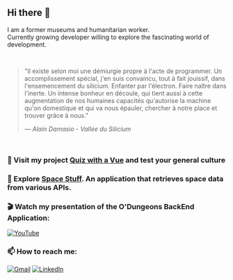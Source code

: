 ## Hi there 👋

I am a former museums and humanitarian worker.  
Currently growing developer willing to explore the fascinating world of development.
<pre>

</pre>
> 
> "Il existe selon moi une démiurgie propre à l'acte de programmer. Un accomplissement spécial, j'en suis convaincu, tout à fait jouissif, dans l'ensemencement du silicium. Enfanter par l'électron. Faire naître dans l'inerte. Un intense bonheur en découle, qui tient aussi à cette augmentation de nos humaines capacités qu'autorise la machine qu'on domestique et qui va nous épauler, chercher à notre place et trouver grâce à nous."
> 
> *— Alain Damasio - Vallée du Silicium*
<pre>

</pre>
### &#128214; Visit my project [Quiz with a Vue](https://quizwithavue.surge.sh/) and test your general culture  
### &#128640; Explore [Space Stuff](https://spacestuff.surge.sh/). An application that retrieves space data from various APIs.

### :clapper: Watch my presentation of the O'Dungeons BackEnd Application:
[![YouTube](https://img.shields.io/badge/YouTube-FF0000?style=for-the-badge&logo=youtube&logoColor=white)](https://youtu.be/rxbDbHNwjUE?t=2694)

### 📫 How to reach me:
[![Gmail](https://img.shields.io/badge/Gmail-D14836?style=for-the-badge&logo=gmail&logoColor=white)](mailto:roman.lotocki@gmail.com)
[![LinkedIn](https://img.shields.io/badge/linkedin-%230077B5.svg?style=for-the-badge&logo=linkedin&logoColor=white)](https://www.linkedin.com/in/roman-lotocki/)
